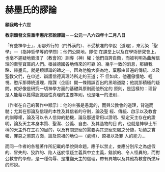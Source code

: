 # 赫墨氏的謬論


**額我略十六世**

**教宗頒發文告重申懲斥邪說謬論－－公元一八六四年十二月八日**





「有些神學士」，用那外行的（門外漢的）、不受核准的學說（道理），來污染「聖學」—（指神哲學等的學問）；他們公開地，即使
在課堂上以及在學術研究會上，也毫不遲疑地褻瀆了（教會的）訓導（神）權；他們自誇自衛，而被判明為曲解信理的至聖寶庫的人們。根據德國各地傳來的可靠
的、幾乎一致的消息，那額我略．赫墨氏，就是類謬論的師之一，因為他膽大妄為地，棄那由普遍的傳統、以及聖教父們，在申述、辯護信德真理時所走的王道；不
但如此，他還傲慢地、輕視、懲斥那傳統道理，陰謀（企圖）開一條錯誤百出的黑暗道路；他說那積極的疑問，就好像是研究一切神學方面的基礎與原則而他所定的
原則，是這樣的：理智是人能藉以獲得認識超性真理的主要準則，也是唯一的法則…

〔作者在自己的著作中顯示〕：他的主張是愚蠢的，而與公教會的道理，背道而馳；尤其在那論及信理的本性及其信者的守則，論及聖
經、傳統、啟示以及教會的訓導權，論及可以令人信仰的動機，論及那通常用以證明、堅定天主存在的證明，論及天主本身本質、聖潔、公義、自由、及其造物的目
的，也就是神學士所稱的天主外在工程的目的，以及有關恩寵的需要與其恩寵恩賜之分施，功績之賞報，罪惡之懲罰方面，論及原祖的地位—（處境）、原祖以及罪
人的能力…

而同一作者的各種著作所記載的學說與命題，應予以禁止，並應分別斥之為虛假的、冒失的、狡詐的、陷人迷於懷疑主義與中立主義，錯誤的、令人怪異的，而對公教會的學府，是一種侮辱、是推翻天主的信理，帶有異端以及其他為教會所懲斥的邪說。

